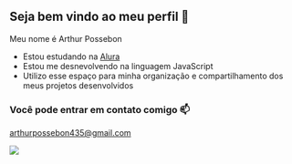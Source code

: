 ## Seja bem vindo ao meu perfil 💬

Meu nome é Arthur Possebon

- Estou estudando na [Alura](https://www.alura.com.br)
- Estou me desnevolvendo na linguagem JavaScript
-  Utilizo esse espaço para minha organização e compartilhamento dos meus projetos desenvolvidos

  ### Você pode entrar em contato comigo 📫

  arthurpossebon435@gmail.com



![](https://media.tenor.com/B2eW8gNUFTEAAAAM/okay-sarcastic.gif)
